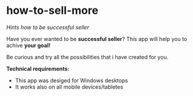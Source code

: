 # how-to-sell-more
*Hints how to be successful seller*

Have you ever wanted to be **successful seller**? 
This app will help you to achive **your goal!**

Be curious and try all the possibilities that i have created for you.

**Technical requirements:**
- This app was desiged for Windows desktops
- It works also on all mobile devices/tabletes

